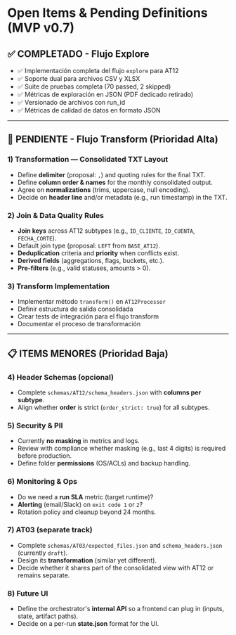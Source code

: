 # Open Items & Pending Definitions (MVP v0.7)

## ✅ COMPLETADO - Flujo Explore
- ✅ Implementación completa del flujo `explore` para AT12
- ✅ Soporte dual para archivos CSV y XLSX
- ✅ Suite de pruebas completa (70 passed, 2 skipped)
- ✅ Métricas de exploración en JSON (PDF dedicado retirado)
- ✅ Versionado de archivos con run_id
- ✅ Métricas de calidad de datos en formato JSON

---

## 🔄 PENDIENTE - Flujo Transform (Prioridad Alta)

### 1) Transformation — Consolidated TXT Layout
- Define **delimiter** (proposal: `,`) and quoting rules for the final TXT.
- Define **column order & names** for the monthly consolidated output.
- Agree on **normalizations** (trims, uppercase, null encoding).
- Decide on **header line** and/or metadata (e.g., run timestamp) in the TXT.

### 2) Join & Data Quality Rules
- **Join keys** across AT12 subtypes (e.g., `ID_CLIENTE`, `ID_CUENTA`, `FECHA_CORTE`).
- Default join type (proposal: `LEFT` from `BASE_AT12`).
- **Deduplication** criteria and **priority** when conflicts exist.
- **Derived fields** (aggregations, flags, buckets, etc.).
- **Pre-filters** (e.g., valid statuses, amounts > 0).

### 3) Transform Implementation
- Implementar método `transform()` en `AT12Processor`
- Definir estructura de salida consolidada
- Crear tests de integración para el flujo transform
- Documentar el proceso de transformación

---

## 📋 ITEMS MENORES (Prioridad Baja)

### 4) Header Schemas (opcional)
- Complete `schemas/AT12/schema_headers.json` with **columns per subtype**.
- Align whether **order** is strict (`order_strict: true`) for all subtypes.

### 5) Security & PII
- Currently **no masking** in metrics and logs.
- Review with compliance whether masking (e.g., last 4 digits) is required before production.
- Define folder **permissions** (OS/ACLs) and backup handling.

### 6) Monitoring & Ops
- Do we need a **run SLA** metric (target runtime)?
- **Alerting** (email/Slack) on `exit code 1` or `2`?
- Rotation policy and cleanup beyond 24 months.

### 7) AT03 (separate track)
- Complete `schemas/AT03/expected_files.json` and `schema_headers.json` (currently `draft`).
- Design its **transformation** (similar yet different).
- Decide whether it shares part of the consolidated view with AT12 or remains separate.

### 8) Future UI
- Define the orchestrator's **internal API** so a frontend can plug in (inputs, state, artifact paths).
- Decide on a per-run **state.json** format for the UI.
